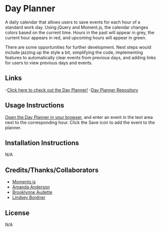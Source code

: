 # Day Planner
A daily calendar that allows users to save events for each hour of a standard work day. Using jQuery and Moment.js, the calendar changes colors based on the current time. Hours in the past will appear in grey, the current hour appears in red, and upcoming hours will appear in green.

There are some opportunities for further development. Next steps would include jazzing up the style a bit, simplifying the code, implementing features to automatically clear events from previous days, and adding links for users to view previous days and events.

## Links
-[Click here to check out the Day Planner!](https://dfkestner.github.io/Day-Planner/index)
-[Day Planner Repository](https://github.com/dfkestner/Day-Planner)

## Usage Instructions
[Open the Day Planner in your browser](https://dfkestner.github.io/Day-Planner/index), and enter an event in the text area next to the corresponding hour. Click the Save icon to add the event to the planner. 

## Installation Instructions
N/A

## Credits/Thanks/Collaborators
- [Moments.js](https://momentjs.com/)
- [Amanda Anderson](https://github.com/aanderson120)
- [Brooklynne Audette](https://github.com/B-Audette)
- [Lindsey Bordner](https://github.com/LindseyM20)

## License
N/A
